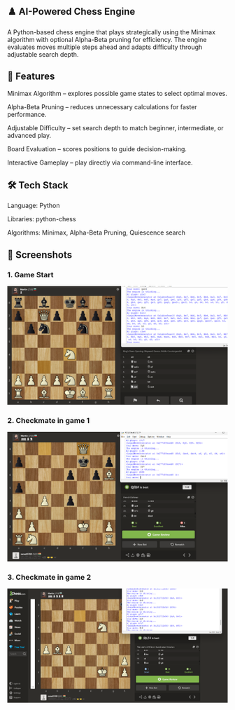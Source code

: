 ## ♟️ AI-Powered Chess Engine

A Python-based chess engine that plays strategically using the Minimax algorithm with optional Alpha-Beta pruning for efficiency. The engine evaluates moves multiple steps ahead and adapts difficulty through adjustable search depth.

## 🚀 Features

Minimax Algorithm – explores possible game states to select optimal moves.

Alpha-Beta Pruning – reduces unnecessary calculations for faster performance.

Adjustable Difficulty – set search depth to match beginner, intermediate, or advanced play.

Board Evaluation – scores positions to guide decision-making.

Interactive Gameplay – play directly via command-line interface.

## 🛠️ Tech Stack

Language: Python

Libraries: python-chess

Algorithms: Minimax, Alpha-Beta Pruning, Quiescence search

## 📸 Screenshots

### 1. Game Start
![Game Start](asset/img1.png)

### 2. Checkmate in game 1
![Checkmate1](asset/img2.png)

### 3. Checkmate in game 2
![Checkmate2](asset/img3.png)

